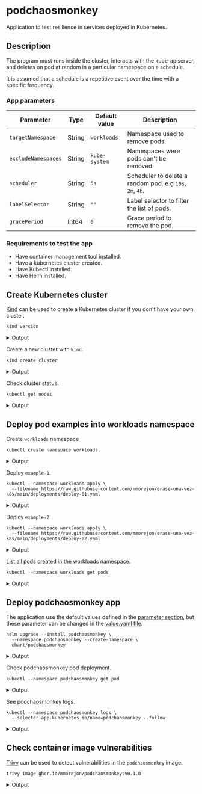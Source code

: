 # podchaosmonkey

Application to test resilience in services deployed in Kubernetes.

## Description

The program must runs inside the cluster, interacts with the kube-apiserver, and deletes on pod at random in a particular namespace on a schedule.

It is assumed that a schedule is a repetitive event over the time with a specific frequency.

### App parameters

| Parameter | Type | Default value | Description |
| --------- | ---- | ------------- | ----------- |
| `targetNamespace` | String | `workloads` | Namespace used to remove pods. |
| `excludeNamespaces` | String | `kube-system` | Namespaces were pods can't be removed. |
| `scheduler` | String | `5s` | Scheduler to delete a random pod. e.g `10s`, `2m`, `4h`. |
| `labelSelector` | String | `""` | Label selector to filter the list of pods. |
| `gracePeriod` | Int64 | `0` | Grace period to remove the pod. |

### Requirements to test the app

* Have container management tool installed.
* Have a kubernetes cluster created.
* Have Kubectl installed.
* Have Helm installed.

## Create Kubernetes cluster

[Kind](https://kind.sigs.k8s.io/) can be used to create a Kubernetes cluster if you don't have your own cluster.

```
kind version
```

<details>
  <summary>Output</summary>

  ```
  kind v0.15.0 go1.19 linux/amd64
  ```
</details>

Create a new cluster with `kind`.

```
kind create cluster
```

<details>
  <summary>Output</summary>

  ```
  Creating cluster "kind" ...
    ✓ Ensuring node image (kindest/node:v1.25.0) 🖼 
    ✓ Preparing nodes 📦  
    ✓ Writing configuration 📜 
    ✓ Starting control-plane 🕹️ 
    ✓ Installing CNI 🔌 
    ✓ Installing StorageClass 💾 
    Set kubectl context to "kind-kind"
    You can now use your cluster with:

    kubectl cluster-info --context kind-kind

    Have a nice day! 👋
  ```
</details>

Check cluster status.

```
kubectl get nodes
```

<details>
  <summary>Output</summary>

  ```
  NAME                 STATUS   ROLES           AGE   VERSION
  kind-control-plane   Ready    control-plane   62s   v1.25.0
  ```
</details>

## Deploy pod examples into workloads namespace

Create `workloads` namespace

```
kubectl create namespace workloads.
```

<details>
  <summary>Output</summary>

  ```
  namespace/workloads created
  ```
</details>

Deploy `example-1`.

```
kubectl --namespace workloads apply \
  --filename https://raw.githubusercontent.com/mmorejon/erase-una-vez-k8s/main/deployments/deploy-01.yaml
```

<details>
  <summary>Output</summary>

  ```
  deployment.apps/deploy-example-1 created
  ```
</details>

Deploy `example-2`.

```
kubectl --namespace workloads apply \
  --filename https://raw.githubusercontent.com/mmorejon/erase-una-vez-k8s/main/deployments/deploy-02.yaml
```

<details>
  <summary>Output</summary>

  ```
  deployment.apps/deploy-example-2 created
  ```
</details>

List all pods created in the workloads namespace.

```
kubectl --namespace workloads get pods
```

<details>
  <summary>Output</summary>

  ```
  NAME                                READY   STATUS    RESTARTS   AGE
  deploy-example-1-7bd69c4c97-7sts9   1/1     Running   0          4m15s
  deploy-example-1-7bd69c4c97-88k6v   1/1     Running   0          4m15s
  deploy-example-1-7bd69c4c97-br4xf   1/1     Running   0          4m15s
  deploy-example-1-7bd69c4c97-jht7s   1/1     Running   0          4m15s
  deploy-example-1-7bd69c4c97-jj88k   1/1     Running   0          4m15s
  deploy-example-1-7bd69c4c97-kb6g6   1/1     Running   0          4m15s
  deploy-example-1-7bd69c4c97-l25vf   1/1     Running   0          4m15s
  deploy-example-2-5d6ffd8d74-5zpj2   1/1     Running   0          96s
  deploy-example-2-5d6ffd8d74-82mwz   1/1     Running   0          96s
  deploy-example-2-5d6ffd8d74-8z58n   1/1     Running   0          96s
  deploy-example-2-5d6ffd8d74-9fr7p   1/1     Running   0          96s
  deploy-example-2-5d6ffd8d74-9ws6h   1/1     Running   0          96s
  deploy-example-2-5d6ffd8d74-d9x7x   1/1     Running   0          96s
  deploy-example-2-5d6ffd8d74-nbtrr   1/1     Running   0          96s
  deploy-example-2-5d6ffd8d74-pzzgw   1/1     Running   0          96s
  deploy-example-2-5d6ffd8d74-s4mv6   1/1     Running   0          96s
  deploy-example-2-5d6ffd8d74-vdbhs   1/1     Running   0          96s
  ```
</details>

## Deploy podchaosmonkey app

The application use the default values defined in the [parameter section](#app-parameters), but these parameter can be changed in the [value.yaml file](https://github.com/mmorejon/podchaosmonkey/blob/main/chart/podchaosmonkey/values.yaml#L19).

```
helm upgrade --install podchaosmonkey \
  --namespace podchaosmonkey --create-namespace \
  chart/podchaosmonkey
```

<details>
  <summary>Output</summary>

  ```
  Release "podchaosmonkey" does not exist. Installing it now.
  NAME: podchaosmonkey
  LAST DEPLOYED: Wed Sep 14 11:55:46 2022
  NAMESPACE: podchaosmonkey
  STATUS: deployed
  REVISION: 1
  TEST SUITE: None
  ```
</details>

Check podchaosmonkey pod deployment.

```
kubectl --namespace podchaosmonkey get pod
```

<details>
  <summary>Output</summary>

  ```
  NAME                             READY   STATUS    RESTARTS   AGE
  podchaosmonkey-9c9bc4586-l68rc   1/1     Running   0          8s
  ```
</details>

See podchaosmonkey logs.

```
kubectl --namespace podchaosmonkey logs \
  --selector app.kubernetes.io/name=podchaosmonkey --follow
```

<details>
  <summary>Output</summary>

  ```
  Starting chaos process ...
  Pods in the namespace workloads will be removed every 5s.

  Waiting for the next schedule.
  It is time to remove a new pod ...
  Number of pods available 17
  The pod deploy-example-1-7bd69c4c97-88k6v was removed.

  Waiting for the next schedule.
  It is time to remove a new pod ...
  Number of pods available 17
  The pod deploy-example-2-5d6ffd8d74-nbtrr was removed.

  Waiting for the next schedule.
  It is time to remove a new pod ...
  Number of pods available 17
  The pod deploy-example-1-7bd69c4c97-jj88k was removed.
  ```
</details>


## Check container image vulnerabilities

[Trivy](https://github.com/aquasecurity/trivy) can be used to detect vulnerabilities in the `podchaosmonkey` image.

```
trivy image ghcr.io/mmorejon/podchaosmonkey:v0.1.0
```

<details>
  <summary>Output</summary>

  ```
  2022-09-14T12:15:12.510+0200    INFO    Need to update DB
  2022-09-14T12:15:12.510+0200    INFO    DB Repository: ghcr.io/aquasecurity/trivy-db
  2022-09-14T12:15:12.510+0200    INFO    Downloading DB...
  33.86 MiB / 33.86 MiB [------------------------------------------------------------------------------------------------------------------------------------------------------] 100.00% 17.17 MiB p/s 2.2s
  2022-09-14T12:15:16.177+0200    INFO    Vulnerability scanning is enabled
  2022-09-14T12:15:16.177+0200    INFO    Secret scanning is enabled
  2022-09-14T12:15:16.177+0200    INFO    If your scanning is slow, please try '--security-checks vuln' to disable secret scanning
  2022-09-14T12:15:16.177+0200    INFO    Please see also https://aquasecurity.github.io/trivy/v0.31.2/docs/secret/scanning/#recommendation for faster secret detection
  2022-09-14T12:15:19.121+0200    INFO    Number of language-specific files: 1
  2022-09-14T12:15:19.121+0200    INFO    Detecting gobinary vulnerabilities...
  ```
</details>